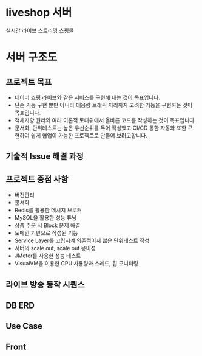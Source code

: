 # liveshop 서버
실시간 라이브 스트리밍 쇼핑몰

# 서버 구조도


## 프로젝트 목표
- 네이버 쇼핑 라이브와 같은 서비스를 구현해 내는 것이 목표입니다.
- 단순 기능 구현 뿐만 아니라 대용량 트래픽 처리까지 고려한 기능을 구현하는 것이 목표입니다.
- 객체지향 원리와 여러 이론적 토대위에서 올바른 코드를 작성하는 것이 목표입니다.
- 문서화, 단위테스트는 높은 우선순위를 두어 작성했고 CI/CD 통한 자동화 또한 구현하여 쉽게 협업이 가능한 프로젝트로 만들어 보려고합니다.



## 기술적 Issue 해결 과정




## 프로젝트 중점 사항
- 버전관리
- 문서화
- Redis를 활용한 메시지 브로커
- MySQL을 활용한 성능 튜닝
- 상품 주문 시 Block 문제 해결
- 도메인 기반으로 작성된 기능
- Service Layer를 고립시켜 의존적이지 않은 단위테스트 작성
- 서버의 scale out, scale out 용이성
- JMeter를 사용한 성능 테스트
- VisualVM을 이용한 CPU 사용량과 스레드, 힙 모니터링


## 라이브 방송 동작 시퀀스



## DB ERD



## Use Case


## Front
